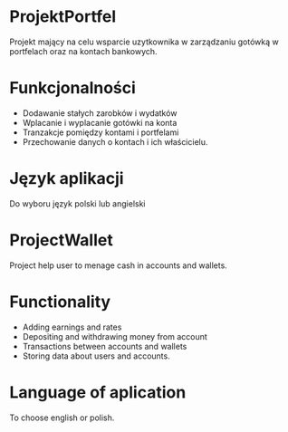 # ProjektPortfel
Projekt mający na celu wsparcie uzytkownika w zarządzaniu gotówką w portfelach oraz na kontach bankowych.
# Funkcjonalności
 - Dodawanie stałych zarobków i wydatków
 - Wplacanie i wyplacanie gotówki na konta
 - Tranzakcje pomiędzy kontami i portfelami
 - Przechowanie danych o kontach i ich właścicielu.
# Język aplikacji 
 Do wyboru język polski lub angielski

# ProjectWallet
 Project help user to menage cash in accounts and wallets.
# Functionality 
 - Adding earnings and rates
 - Depositing and withdrawing money from account
 - Transactions between accounts and wallets
 - Storing data about users and accounts.
# Language of aplication
  To choose english or polish.
